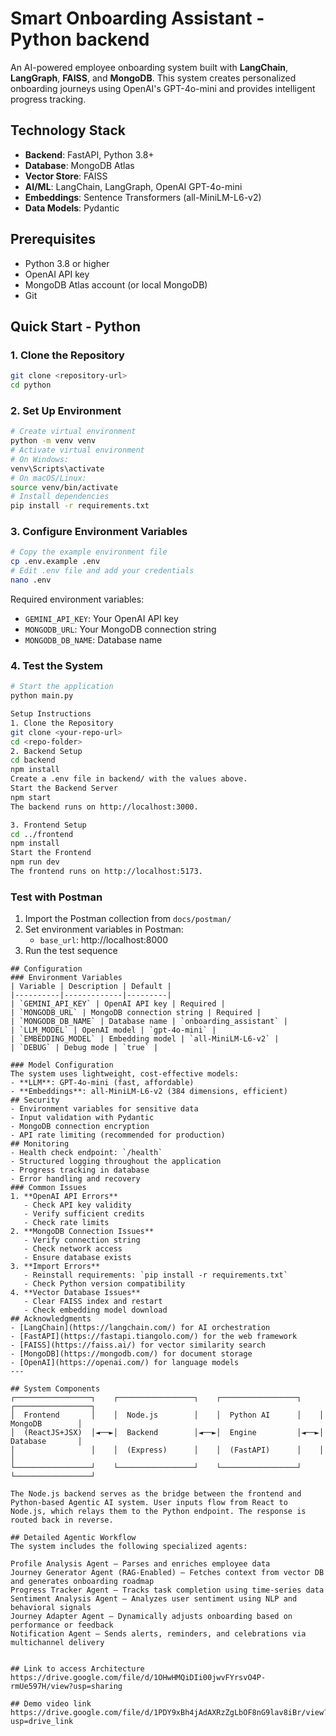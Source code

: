 # Smart Onboarding Assistant - Python backend
An AI-powered employee onboarding system built with **LangChain**, **LangGraph**, **FAISS**, and **MongoDB**. This system creates personalized onboarding journeys using OpenAI's GPT-4o-mini and provides intelligent progress tracking.
## Technology Stack
- **Backend**: FastAPI, Python 3.8+
- **Database**: MongoDB Atlas
- **Vector Store**: FAISS
- **AI/ML**: LangChain, LangGraph, OpenAI GPT-4o-mini
- **Embeddings**: Sentence Transformers (all-MiniLM-L6-v2)
- **Data Models**: Pydantic
## Prerequisites
- Python 3.8 or higher
- OpenAI API key
- MongoDB Atlas account (or local MongoDB)
- Git
## Quick Start - Python
### 1. Clone the Repository
```bash
git clone <repository-url>
cd python
```
### 2. Set Up Environment
```bash
# Create virtual environment
python -m venv venv
# Activate virtual environment
# On Windows:
venv\Scripts\activate
# On macOS/Linux:
source venv/bin/activate
# Install dependencies
pip install -r requirements.txt
```
### 3. Configure Environment Variables
```bash
# Copy the example environment file
cp .env.example .env
# Edit .env file and add your credentials
nano .env
```
Required environment variables:
- `GEMINI_API_KEY`: Your OpenAI API key
- `MONGODB_URL`: Your MongoDB connection string
- `MONGODB_DB_NAME`: Database name
### 4. Test the System
```bash
# Start the application
python main.py

Setup Instructions
1. Clone the Repository
git clone <your-repo-url>
cd <repo-folder>
2. Backend Setup
cd backend
npm install
Create a .env file in backend/ with the values above.
Start the Backend Server
npm start
The backend runs on http://localhost:3000.

3. Frontend Setup
cd ../frontend
npm install
Start the Frontend
npm run dev
The frontend runs on http://localhost:5173.
```
### Test with Postman
1. Import the Postman collection from `docs/postman/`
2. Set environment variables in Postman:
   - `base_url`: http://localhost:8000
3. Run the test sequence
```
## Configuration
### Environment Variables
| Variable | Description | Default |
|----------|-------------|---------|
| `GEMINI_API_KEY` | OpenAI API key | Required |
| `MONGODB_URL` | MongoDB connection string | Required |
| `MONGODB_DB_NAME` | Database name | `onboarding_assistant` |
| `LLM_MODEL` | OpenAI model | `gpt-4o-mini` |
| `EMBEDDING_MODEL` | Embedding model | `all-MiniLM-L6-v2` |
| `DEBUG` | Debug mode | `true` |

### Model Configuration
The system uses lightweight, cost-effective models:
- **LLM**: GPT-4o-mini (fast, affordable)
- **Embeddings**: all-MiniLM-L6-v2 (384 dimensions, efficient)
## Security
- Environment variables for sensitive data
- Input validation with Pydantic
- MongoDB connection encryption
- API rate limiting (recommended for production)
## Monitoring
- Health check endpoint: `/health`
- Structured logging throughout the application
- Progress tracking in database
- Error handling and recovery
### Common Issues
1. **OpenAI API Errors**
   - Check API key validity
   - Verify sufficient credits
   - Check rate limits
2. **MongoDB Connection Issues**
   - Verify connection string
   - Check network access
   - Ensure database exists
3. **Import Errors**
   - Reinstall requirements: `pip install -r requirements.txt`
   - Check Python version compatibility
4. **Vector Database Issues**
   - Clear FAISS index and restart
   - Check embedding model download
## Acknowledgments
- [LangChain](https://langchain.com/) for AI orchestration
- [FastAPI](https://fastapi.tiangolo.com/) for the web framework
- [FAISS](https://faiss.ai/) for vector similarity search
- [MongoDB](https://mongodb.com/) for document storage
- [OpenAI](https://openai.com/) for language models
---

## System Components
┌─────────────────┐    ┌─────────────────┐    ┌─────────────────┐    ┌─────────────────┐
│  Frontend       │    │  Node.js        │    │  Python AI      │    │  MongoDB        │
│  (ReactJS+JSX)  │◄──►│  Backend        │◄──►│  Engine         │◄──►│  Database       │
│                 │    │  (Express)      │    │  (FastAPI)      │    │                 │
└─────────────────┘    └─────────────────┘    └─────────────────┘    └─────────────────┘

The Node.js backend serves as the bridge between the frontend and Python-based Agentic AI system. User inputs flow from React to Node.js, which relays them to the Python endpoint. The response is routed back in reverse.

## Detailed Agentic Workflow
The system includes the following specialized agents:

Profile Analysis Agent – Parses and enriches employee data
Journey Generator Agent (RAG-Enabled) – Fetches context from vector DB and generates onboarding roadmap
Progress Tracker Agent – Tracks task completion using time-series data
Sentiment Analysis Agent – Analyzes user sentiment using NLP and behavioral signals
Journey Adapter Agent – Dynamically adjusts onboarding based on performance or feedback
Notification Agent – Sends alerts, reminders, and celebrations via multichannel delivery


## Link to access Architecture
https://drive.google.com/file/d/1OHwHMQiDIi00jwvFYrsvO4P-rmUe597H/view?usp=sharing

## Demo video link
https://drive.google.com/file/d/1PDY9xBh4jAdAXRzZgLbOF8nG9lav8iBr/view?usp=drive_link
